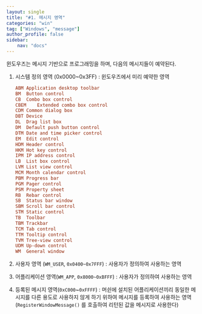 ```yaml
---
layout: single
title: "#1. 메시지 영역"
categories: "win"
tag: ["Windows", "message"]
author_profile: false
sidebar: 
    nav: "docs"
---
```


윈도우즈는 메시지 기반으로 프로그래밍을 하며, 다음의 메시지들이 예약된다.

1. 시스템 정의 영역 (0x0000~0x3FF) : 윈도우즈에서 미리 예약한 영역

    ```ini
    ABM	Application desktop toolbar
    BM	Button control
    CB	Combo box control
    CBEM	Extended combo box control
    CDM	Common dialog box
    DBT	Device
    DL	Drag list box
    DM	Default push button control
    DTM	Date and time picker control
    EM	Edit control
    HDM	Header control
    HKM	Hot key control
    IPM	IP address control
    LB	List box control
    LVM	List view control
    MCM	Month calendar control
    PBM	Progress bar
    PGM	Pager control
    PSM	Property sheet
    RB	Rebar control
    SB	Status bar window
    SBM	Scroll bar control
    STM	Static control
    TB	Toolbar
    TBM	Trackbar
    TCM	Tab control
    TTM	Tooltip control
    TVM	Tree-view control
    UDM	Up-down control
    WM	General window
    ``` 

2. 사용자 영역 (`WM_USER`, `0x0400~0x7FFF`) : 사용자가 정의하여 사용하는 영역

3. 어플리케이션 영역(`WM_APP`, `0x8000~0xBFFF`) : 사용자가 정의하여 사용하는 영역

4. 등록된 메시지 영역(`0xC000`~`0xFFFF`) : 머쉰에 설치된 어플리케이션끼리 동일한 메시지를 다른 용도로 사용하지 않게 하기 위하여 메시지를 등록하여 사용하는 영역(`RegisterWindowMessage()` 를 호출하여 리턴된 값을 메시지로 사용한다)

 